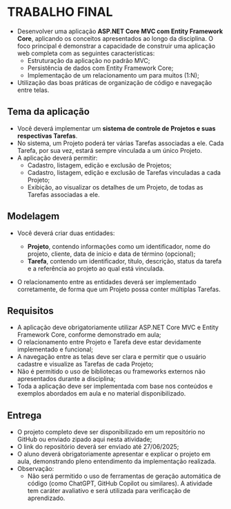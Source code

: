 # TRABALHO FINAL
* Desenvolver uma aplicação **ASP.NET Core MVC com Entity Framework Core**, aplicando os conceitos apresentados ao longo da disciplina. O foco principal é demonstrar a capacidade de construir uma aplicação web completa com as seguintes características:
  * Estruturação da aplicação no padrão MVC;
  * Persistência de dados com Entity Framework Core;
  * Implementação de um relacionamento um para muitos (1:N);
* Utilização das boas práticas de organização de código e navegação entre telas.

## Tema da aplicação
* Você deverá implementar um **sistema de controle de Projetos e suas respectivas Tarefas**.
* No sistema, um Projeto poderá ter várias Tarefas associadas a ele. Cada Tarefa, por sua vez, estará sempre vinculada a um único Projeto.
* A aplicação deverá permitir:
  * Cadastro, listagem, edição e exclusão de Projetos;
  * Cadastro, listagem, edição e exclusão de Tarefas vinculadas a cada Projeto;
  * Exibição, ao visualizar os detalhes de um Projeto, de todas as Tarefas associadas a ele.

## Modelagem
* Você deverá criar duas entidades:
  * **Projeto**, contendo informações como um identificador, nome do projeto, cliente, data de início e data de término (opcional);
  * **Tarefa**, contendo um identificador, título, descrição, status da tarefa e a referência ao projeto ao qual está vinculada.

* O relacionamento entre as entidades deverá ser implementado corretamente, de forma que um Projeto possa conter múltiplas Tarefas.

## Requisitos
* A aplicação deve obrigatoriamente utilizar ASP.NET Core MVC e Entity Framework Core, conforme demonstrado em aula;
* O relacionamento entre Projeto e Tarefa deve estar devidamente implementado e funcional;
* A navegação entre as telas deve ser clara e permitir que o usuário cadastre e visualize as Tarefas de cada Projeto;
* Não é permitido o uso de bibliotecas ou frameworks externos não apresentados durante a disciplina;
* Toda a aplicação deve ser implementada com base nos conteúdos e exemplos abordados em aula e no material disponibilizado.

## Entrega
* O projeto completo deve ser disponibilizado em um repositório no GitHub ou enviado zipado aqui nesta atividade;
* O link do repositório deverá ser enviado até 27/06/2025;
* O aluno deverá obrigatoriamente apresentar e explicar o projeto em aula, demonstrando pleno entendimento da implementação realizada.
* Observação:
  * Não será permitido o uso de ferramentas de geração automática de código (como ChatGPT, GitHub Copilot ou similares). A atividade tem caráter avaliativo e será utilizada para verificação de aprendizado.
